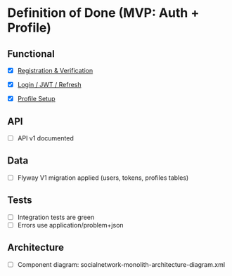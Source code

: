# Definition of Done (MVP: Auth + Profile)

## Functional
- [x] [Registration & Verification](scenarios/registration-verification.md)
- [x] [Login / JWT / Refresh](scenarios/login.md)
- [x] [Profile Setup](scenarios/profile-setup.md)


## API
- [ ] API v1 documented

## Data
- [ ] Flyway V1 migration applied (users, tokens, profiles tables)

## Tests
- [ ] Integration tests are green
- [ ] Errors use application/problem+json

## Architecture
- [ ] Component diagram: socialnetwork-monolith-architecture-diagram.xml
